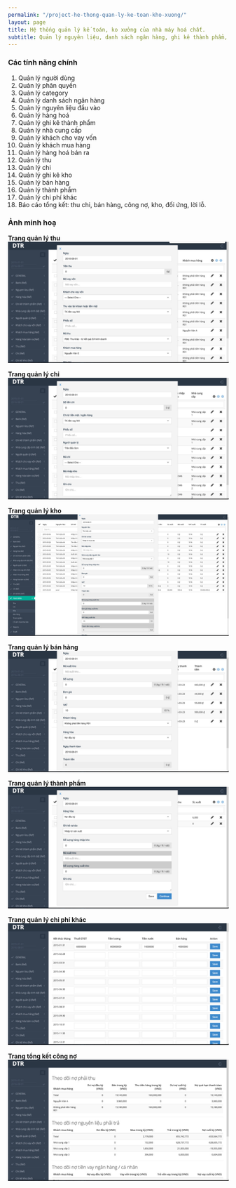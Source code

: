 ```yaml
---
permalink: "/project-he-thong-quan-ly-ke-toan-kho-xuong/"
layout: page
title: Hệ thống quản lý kế toán, ko xưởng của nhà máy hoá chất.
subtitle: Quản lý nguyên liệu, danh sách ngân hàng, ghi kê thành phẩm, nhà cung cấp nguyên liệu khách hàng, thu chi...
---
```


### Các tính năng chính

1. Quản lý người dùng
2. Quản lý phân quyền
3. Quản lý category
4. Quản lý danh sách ngân hàng
5. Quản lý nguyên liệu đầu vào
6. Quản lý hàng hoá
7. Quản lý ghi kê thành phẩm
8. Quản lý nhà cung cấp
9. Quản lý khách cho vay vốn
9. Quản lý khách mua hàng
10. Quản lý hàng hoá bán ra
11. Quản lý thu
12. Quản lý chi
13. Quản lý ghi kê kho
14. Quản lý bán hàng
15. Quản lý thành phẩm
16. Quản lý chi phí khác
17. Báo cáo tổng kết: thu chi, bán hàng, công nợ, kho, đối ứng, lời lỗ.

### Ảnh minh hoạ

**Trang quản lý thu**
![Quản lý kế toán, kho xưởng - quản lý thu](/img/pages/dtr/quan-ly-thu.jpg)

**Trang quản lý chi**
![Quản lý kế toán, kho xưởng - quản lý chi](/img/pages/dtr/quan-ly-chi.jpg)

**Trang quản lý kho**
![Quản lý kế toán, kho xưởng - quản lý kho](/img/pages/dtr/quan-ly-kho.jpg)

**Trang quản lý bán hàng**
![Quản lý kế toán, kho xưởng - quản lý bán hàng](/img/pages/dtr/quan-ly-ban-hang.jpg)

**Trang quản lý thành phẩm**
![Quản lý kế toán, kho xưởng - quản lý thành phẩm](/img/pages/dtr/quan-ly-thanh-pham.jpg)

**Trang quản lý chi phí khác**
![Quản lý kế toán, kho xưởng - quản lý chi phí khác](/img/pages/dtr/quan-ly-chi-phi-khac.jpg)

**Trang tổng kết công nợ**
![Quản lý kế toán, kho xưởng - tổng kết công nợ](/img/pages/dtr/tong-ket-cong-no.jpg)
